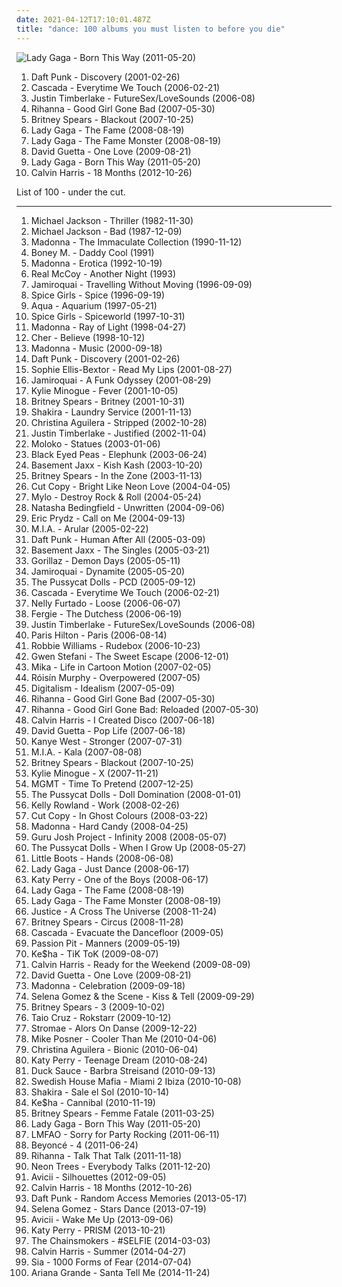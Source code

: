 ```yaml
---
date: 2021-04-12T17:10:01.487Z
title: "dance: 100 albums you must listen to before you die"
---
```

![Lady Gaga - Born This Way (2011-05-20)](https://img.discogs.com/kiLwt_R45vO5UULOxUMKi6fwTvc=/fit-in/600x539/filters:strip_icc():format(jpeg):mode_rgb():quality(90)/discogs-images/R-3259342-1322756946.jpeg.jpg "Lady Gaga - Born This Way (2011-05-20)")
<ol class="albums">
<li data-cover="http://coverartarchive.org/release/51467269-3122-3d7e-92b2-0f0a694d30c1/1269784284-500.jpg" data-tags="electronic, house" role="button">Daft Punk - Discovery (2001-02-26)</li>
<li data-cover="http://coverartarchive.org/release/bd693fb6-6fbd-4cbe-9b61-a78f18112910/28388783118-500.jpg" data-tags="dance" role="button">Cascada - Everytime We Touch (2006-02-21)</li>
<li data-cover="http://coverartarchive.org/release/695b4a0e-985d-49a8-a315-7c7831a60ff2/6877532648-500.jpg" data-tags="pop" role="button">Justin Timberlake - FutureSex/LoveSounds (2006-08)</li>
<li data-cover="http://coverartarchive.org/release/e0d582b5-5f0b-4dda-b1c2-3c34b7ecab8c/14541378138-500.jpg" data-tags="pop, rihanna, rnb" role="button">Rihanna - Good Girl Gone Bad (2007-05-30)</li>
<li data-cover="https://via.placeholder.com/450" data-tags="pop" role="button">Britney Spears - Blackout (2007-10-25)</li>
<li data-cover="http://coverartarchive.org/release/d1bcf9e5-a5e4-3f99-908c-610b2d0e33ed/2805620701-500.jpg" data-tags="pop" role="button">Lady Gaga - The Fame (2008-08-19)</li>
<li data-cover="http://coverartarchive.org/release/cbc79f64-fdb9-3ce3-ae32-c9d18c19584f/18125993116-500.jpg" data-tags="lady gaga, pop" role="button">Lady Gaga - The Fame Monster (2008-08-19)</li>
<li data-cover="http://coverartarchive.org/release/def5f74d-28fd-46e1-9d65-fc0435bea20a/2863227549-500.jpg" data-tags="dance, house, electronic" role="button">David Guetta - One Love (2009-08-21)</li>
<li data-cover="https://img.discogs.com/kiLwt_R45vO5UULOxUMKi6fwTvc=/fit-in/600x539/filters:strip_icc():format(jpeg):mode_rgb():quality(90)/discogs-images/R-3259342-1322756946.jpeg.jpg" data-tags="pop" role="button">Lady Gaga - Born This Way (2011-05-20)</li>
<li data-cover="http://coverartarchive.org/release/4e32dd65-ee0b-47d0-a217-93752224f93f/11608487637-500.jpg" data-tags="electronic, dance, house" role="button">Calvin Harris - 18 Months (2012-10-26)</li>
</ol>
List of 100 - under the cut.
<!-- more -->

_________________

<ol class="albums">
<li data-cover="https://img.discogs.com/LwmOyo0ph8HdcpBpXDq05QZZ5XE=/fit-in/600x835/filters:strip_icc():format(jpeg):mode_rgb():quality(90)/discogs-images/R-14832693-1582465401-9415.jpeg.jpg" data-tags="pop, 80s, michael jackson" role="button">
Michael Jackson - Thriller (1982-11-30)
</li>
<li data-cover="http://coverartarchive.org/release/bcf7537d-6b5d-4987-b022-074215f3f9fa/1619825734-500.jpg" data-tags="pop" role="button">
Michael Jackson - Bad (1987-12-09)
</li>
<li data-cover="http://coverartarchive.org/release/44a64b8c-f20d-33f2-be25-88740e575f2c/10607932122-500.jpg" data-tags="pop" role="button">
Madonna - The Immaculate Collection (1990-11-12)
</li>
<li data-cover="http://coverartarchive.org/release/ce9f8c15-1a7b-4ad7-836b-ee4fbb772f3f/6774014156-500.jpg" data-tags="disco, pop, 70s, 80s, dance, oldies, boney m, gigle" role="button">
Boney M. - Daddy Cool (1991)
</li>
<li data-cover="http://coverartarchive.org/release/865ee489-de17-4cba-afd0-3294ba59a23f/27974579905-500.jpg" data-tags="pop, 90s" role="button">
Madonna - Erotica (1992-10-19)
</li>
<li data-cover="https://img.discogs.com/d28tpqQucwJ9drJ-Ad8JCNBVpoI=/fit-in/371x600/filters:strip_icc():format(jpeg):mode_rgb():quality(90)/discogs-images/R-1737046-1333832985.jpeg.jpg" data-tags="90s, pop, dance" role="button">
Real McCoy - Another Night (1993)
</li>
<li data-cover="http://coverartarchive.org/release/e357d59f-7440-47bd-97c5-88c38c1080f8/7479486477-500.jpg" data-tags="funk" role="button">
Jamiroquai - Travelling Without Moving (1996-09-09)
</li>
<li data-cover="http://coverartarchive.org/release/b81d76f6-911e-4278-b8d9-cbac4ab3404b/17512583264-500.jpg" data-tags="pop" role="button">
Spice Girls - Spice (1996-09-19)
</li>
<li data-cover="http://coverartarchive.org/release/6faa4168-52d1-4375-8b67-2b143a370a75/2570451062-500.jpg" data-tags="dance, pop, eurodance, 90s" role="button">
Aqua - Aquarium (1997-05-21)
</li>
<li data-cover="http://coverartarchive.org/release/02f8aca3-8bb3-44c4-abdf-26e4354d2e00/2137821691-500.jpg" data-tags="pop" role="button">
Spice Girls - Spiceworld (1997-10-31)
</li>
<li data-cover="https://img.discogs.com/Qgq0-RXzpPn9DJTZtg1P23gUWlU=/fit-in/600x606/filters:strip_icc():format(jpeg):mode_rgb():quality(90)/discogs-images/R-3782966-1510138621-5071.jpeg.jpg" data-tags="pop, electronic" role="button">
Madonna - Ray of Light (1998-04-27)
</li>
<li data-cover="http://coverartarchive.org/release/63b3a8ca-26f2-4e2b-b867-647a6ec2bebd/11266341757-500.jpg" data-tags="pop, 90s, dance" role="button">
Cher - Believe (1998-10-12)
</li>
<li data-cover="https://img.discogs.com/Qgq0-RXzpPn9DJTZtg1P23gUWlU=/fit-in/600x606/filters:strip_icc():format(jpeg):mode_rgb():quality(90)/discogs-images/R-3782966-1510138621-5071.jpeg.jpg" data-tags="pop" role="button">
Madonna - Music (2000-09-18)
</li>
<li data-cover="http://coverartarchive.org/release/51467269-3122-3d7e-92b2-0f0a694d30c1/1269784284-500.jpg" data-tags="electronic, house" role="button">
Daft Punk - Discovery (2001-02-26)
</li>
<li data-cover="http://coverartarchive.org/release/b0c379a9-30a2-43e9-bb93-ef62283f0f34/27645336918-500.jpg" data-tags="pop, dance" role="button">
Sophie Ellis-Bextor - Read My Lips (2001-08-27)
</li>
<li data-cover="https://via.placeholder.com/450" data-tags="funk" role="button">
Jamiroquai - A Funk Odyssey (2001-08-29)
</li>
<li data-cover="http://coverartarchive.org/release/03e76400-d2c5-497c-994e-48219c46c72b/5560639914-500.jpg" data-tags="pop, dance" role="button">
Kylie Minogue - Fever (2001-10-05)
</li>
<li data-cover="https://via.placeholder.com/450" data-tags="pop" role="button">
Britney Spears - Britney (2001-10-31)
</li>
<li data-cover="http://coverartarchive.org/release/6217e136-71e2-3c8e-b4f5-57d264fa0773/2133435434-500.jpg" data-tags="shakira, pop, latin" role="button">
Shakira - Laundry Service (2001-11-13)
</li>
<li data-cover="http://coverartarchive.org/release/6a0c6963-683e-4275-bebb-0279092ee772/2081207603-500.jpg" data-tags="pop" role="button">
Christina Aguilera - Stripped (2002-10-28)
</li>
<li data-cover="https://img.discogs.com/tqaps-6vVNpUwo78Mw0qqgSGDDY=/fit-in/383x375/filters:strip_icc():format(jpeg):mode_rgb():quality(90)/discogs-images/R-2972463-1309832387.jpeg.jpg" data-tags="pop" role="button">
Justin Timberlake - Justified (2002-11-04)
</li>
<li data-cover="http://coverartarchive.org/release/d1e2c91c-a52f-4d06-8638-c2dea9e7e154/15265703897-500.jpg" data-tags="electronic, trip-hop" role="button">
Moloko - Statues (2003-01-06)
</li>
<li data-cover="http://coverartarchive.org/release/5d5ee308-2a69-4f81-8f59-8036bce6a595/6853145556-500.jpg" data-tags="black eyed peas, hip-hop" role="button">
Black Eyed Peas - Elephunk (2003-06-24)
</li>
<li data-cover="https://img.discogs.com/ao8trswytlnbZgZr3dagbE2_lQQ=/fit-in/366x366/filters:strip_icc():format(jpeg):mode_rgb():quality(90)/discogs-images/R-538745-1129068276.jpeg.jpg" data-tags="electronic, dance" role="button">
Basement Jaxx - Kish Kash (2003-10-20)
</li>
<li data-cover="https://img.discogs.com/ghqUuHw_4P9nR11YZx3NOnGPx50=/fit-in/600x525/filters:strip_icc():format(jpeg):mode_rgb():quality(90)/discogs-images/R-12672709-1539779810-1045.jpeg.jpg" data-tags="pop" role="button">
Britney Spears - In the Zone (2003-11-13)
</li>
<li data-cover="http://coverartarchive.org/release/7b8ea2ae-e0d7-3b74-8667-42f2a4886835/4534453533-500.jpg" data-tags="electronica, electropop" role="button">
Cut Copy - Bright Like Neon Love (2004-04-05)
</li>
<li data-cover="http://coverartarchive.org/release/bae60ee9-2a48-3504-97e8-b2d7a722282a/4394074765-500.jpg" data-tags="electronic, house" role="button">
Mylo - Destroy Rock & Roll (2004-05-24)
</li>
<li data-cover="https://img.discogs.com/qkvDofuDAKamlVevQ6NpGVxtJCY=/fit-in/600x599/filters:strip_icc():format(jpeg):mode_rgb():quality(90)/discogs-images/R-567304-1132414198.jpeg.jpg" data-tags="pop" role="button">
Natasha Bedingfield - Unwritten (2004-09-06)
</li>
<li data-cover="https://img.discogs.com/Vp8Meaxcn9up2DL2PkgabVLsui0=/fit-in/600x512/filters:strip_icc():format(jpeg):mode_rgb():quality(90)/discogs-images/R-338431-1158462737.jpeg.jpg" data-tags="dance" role="button">
Eric Prydz - Call on Me (2004-09-13)
</li>
<li data-cover="http://coverartarchive.org/release/c3d10658-391c-4444-baf5-e26492068f96/7478621989-500.jpg" data-tags="electronic, grime" role="button">
M.I.A. - Arular (2005-02-22)
</li>
<li data-cover="http://coverartarchive.org/release/9c02dc5c-6725-314b-a5d1-b6097ff0c6ce/13716662046-500.jpg" data-tags="electronic, house" role="button">
Daft Punk - Human After All (2005-03-09)
</li>
<li data-cover="http://coverartarchive.org/release/e127853e-861e-4e16-a952-807d6e47833f/1743532111-500.jpg" data-tags="electronic, dance" role="button">
Basement Jaxx - The Singles (2005-03-21)
</li>
<li data-cover="http://coverartarchive.org/release/ad0a377b-6c7c-30ff-921d-a47edae073e2/6436408454-500.jpg" data-tags="alternative, electronic" role="button">
Gorillaz - Demon Days (2005-05-11)
</li>
<li data-cover="https://img.discogs.com/YodYziNyBczF-4pUNYqYjECqyfg=/fit-in/600x532/filters:strip_icc():format(jpeg):mode_rgb():quality(90)/discogs-images/R-478545-1601334302-9071.jpeg.jpg" data-tags="funk" role="button">
Jamiroquai - Dynamite (2005-05-20)
</li>
<li data-cover="http://coverartarchive.org/release/46c02eab-b147-480d-ac22-dad4bed8bcfe/9258435555-500.jpg" data-tags="rnb, pop" role="button">
The Pussycat Dolls - PCD (2005-09-12)
</li>
<li data-cover="http://coverartarchive.org/release/bd693fb6-6fbd-4cbe-9b61-a78f18112910/28388783118-500.jpg" data-tags="dance" role="button">
Cascada - Everytime We Touch (2006-02-21)
</li>
<li data-cover="http://coverartarchive.org/release/bc8e84c6-c841-321c-ba2a-3dec63126872/17919825722-500.jpg" data-tags="pop" role="button">
Nelly Furtado - Loose (2006-06-07)
</li>
<li data-cover="http://coverartarchive.org/release/74832c40-66da-4efa-acec-871e0a72aae2/3946571235-500.jpg" data-tags="pop" role="button">
Fergie - The Dutchess (2006-06-19)
</li>
<li data-cover="http://coverartarchive.org/release/695b4a0e-985d-49a8-a315-7c7831a60ff2/6877532648-500.jpg" data-tags="pop" role="button">
Justin Timberlake - FutureSex/LoveSounds (2006-08)
</li>
<li data-cover="http://coverartarchive.org/release/6c191971-961e-465e-985f-02a3dc24bde0/10431360135-500.jpg" data-tags="pop, dance, electropop" role="button">
Paris Hilton - Paris (2006-08-14)
</li>
<li data-cover="http://coverartarchive.org/release/28a2bfa0-6cf7-4854-93f1-e5a06de9162d/5907595639-500.jpg" data-tags="pop" role="button">
Robbie Williams - Rudebox (2006-10-23)
</li>
<li data-cover="http://coverartarchive.org/release/9ce97f45-a231-351c-b62b-c91d724df165/5408791134-500.jpg" data-tags="pop" role="button">
Gwen Stefani - The Sweet Escape (2006-12-01)
</li>
<li data-cover="https://img.discogs.com/FJRuQ-u_ekJz7axuWvYJow0CTTQ=/fit-in/600x600/filters:strip_icc():format(jpeg):mode_rgb():quality(90)/discogs-images/R-4326266-1508526547-8034.jpeg.jpg" data-tags="pop" role="button">
Mika - Life in Cartoon Motion (2007-02-05)
</li>
<li data-cover="https://img.discogs.com/95-LQC1Jx2GGoBq_Z7l1CAeHkrM=/fit-in/600x536/filters:strip_icc():format(jpeg):mode_rgb():quality(90)/discogs-images/R-1139242-1217870739.jpeg.jpg" data-tags="electronic, electropop, female vocalists" role="button">
Róisín Murphy - Overpowered (2007-05)
</li>
<li data-cover="https://img.discogs.com/6NnlrO_rxFuHD3yIn9SWoJ45y54=/fit-in/463x463/filters:strip_icc():format(jpeg):mode_rgb():quality(90)/discogs-images/R-1021020-1314456883.jpeg.jpg" data-tags="electro, electronic" role="button">
Digitalism - Idealism (2007-05-09)
</li>
<li data-cover="http://coverartarchive.org/release/e0d582b5-5f0b-4dda-b1c2-3c34b7ecab8c/14541378138-500.jpg" data-tags="pop, rihanna, rnb" role="button">
Rihanna - Good Girl Gone Bad (2007-05-30)
</li>
<li data-cover="http://coverartarchive.org/release/1de12505-ac7b-49ab-a0ab-2aa189f0bf99/14541670596-500.jpg" data-tags="pop" role="button">
Rihanna - Good Girl Gone Bad: Reloaded (2007-05-30)
</li>
<li data-cover="https://img.discogs.com/8B7OHeLjDIzyWb1NSiPNzdy0K4Q=/fit-in/598x600/filters:strip_icc():format(jpeg):mode_rgb():quality(90)/discogs-images/R-5055787-1386090109-1640.jpeg.jpg" data-tags="electronic, dance" role="button">
Calvin Harris - I Created Disco (2007-06-18)
</li>
<li data-cover="https://img.discogs.com/Qz5iu0VbwEt8XrOkRx0C9271eXw=/fit-in/600x593/filters:strip_icc():format(jpeg):mode_rgb():quality(90)/discogs-images/R-1281007-1388702300-3698.jpeg.jpg" data-tags="house, dance" role="button">
David Guetta - Pop Life (2007-06-18)
</li>
<li data-cover="http://coverartarchive.org/release/9c57c15f-cf52-4c52-92da-736becaa5a96/11833873261-500.jpg" data-tags="electronic, dance, techno, house, west, kanye, stronger" role="button">
Kanye West - Stronger (2007-07-31)
</li>
<li data-cover="https://via.placeholder.com/450" data-tags="electronic" role="button">
M.I.A. - Kala (2007-08-08)
</li>
<li data-cover="https://via.placeholder.com/450" data-tags="pop" role="button">
Britney Spears - Blackout (2007-10-25)
</li>
<li data-cover="http://coverartarchive.org/release/c253de39-d431-3576-8471-a94d72edc3fa/16785422694-500.jpg" data-tags="pop, dance" role="button">
Kylie Minogue - X (2007-11-21)
</li>
<li data-cover="https://img.discogs.com/8OFhniN6H9plwoICLAB9NzXQYHY=/fit-in/500x509/filters:strip_icc():format(jpeg):mode_rgb():quality(90)/discogs-images/R-1269113-1386674652-1391.jpeg.jpg" data-tags="electronic, indietronica" role="button">
MGMT - Time To Pretend (2007-12-25)
</li>
<li data-cover="http://coverartarchive.org/release/a2a5c450-42ef-37f5-93c9-25f93e7750d6/4088647218-500.jpg" data-tags="pop" role="button">
The Pussycat Dolls - Doll Domination (2008-01-01)
</li>
<li data-cover="http://coverartarchive.org/release/57ecac8c-5207-4943-beff-c6096613cad5/10414860892-500.jpg" data-tags="pop-soul-rnb" role="button">
Kelly Rowland - Work (2008-02-26)
</li>
<li data-cover="http://coverartarchive.org/release/bee6b37a-b48e-4743-b253-77ace8c62f1d/2266503775-500.jpg" data-tags="electronic" role="button">
Cut Copy - In Ghost Colours (2008-03-22)
</li>
<li data-cover="http://coverartarchive.org/release/4e36207e-afe8-4f0b-86fe-11df04332743/9668913960-500.jpg" data-tags="pop" role="button">
Madonna - Hard Candy (2008-04-25)
</li>
<li data-cover="https://img.discogs.com/_eMqMMDVOx2FX8aNRz1eCGJZuyQ=/fit-in/600x594/filters:strip_icc():format(jpeg):mode_rgb():quality(90)/discogs-images/R-1331305-1316727049.jpeg.jpg" data-tags="dance" role="button">
Guru Josh Project - Infinity 2008 (2008-05-07)
</li>
<li data-cover="https://img.discogs.com/Mic5a3Xc69_sJljWtqsC1qmfWPE=/fit-in/600x670/filters:strip_icc():format(jpeg):mode_rgb():quality(90)/discogs-images/R-15941827-1600615587-5102.jpeg.jpg" data-tags="pop, dance" role="button">
The Pussycat Dolls - When I Grow Up (2008-05-27)
</li>
<li data-cover="https://img.discogs.com/toDQBN655WEt--WaLnCS0E5eWaU=/fit-in/600x599/filters:strip_icc():format(jpeg):mode_rgb():quality(90)/discogs-images/R-1760921-1515845507-8192.jpeg.jpg" data-tags="electronic, electropop, synthpop, dance" role="button">
Little Boots - Hands (2008-06-08)
</li>
<li data-cover="https://img.discogs.com/7p8Mv0TOo4AnRMSWSKtPxyywb-k=/fit-in/600x523/filters:strip_icc():format(jpeg):mode_rgb():quality(90)/discogs-images/R-1594236-1328968105.jpeg.jpg" data-tags="pop, dance, lady gaga" role="button">
Lady Gaga - Just Dance (2008-06-17)
</li>
<li data-cover="http://coverartarchive.org/release/30625a5d-5ceb-4fb6-bb8c-ba82e279acdd/11290179354-500.jpg" data-tags="pop" role="button">
Katy Perry - One of the Boys (2008-06-17)
</li>
<li data-cover="http://coverartarchive.org/release/d1bcf9e5-a5e4-3f99-908c-610b2d0e33ed/2805620701-500.jpg" data-tags="pop" role="button">
Lady Gaga - The Fame (2008-08-19)
</li>
<li data-cover="http://coverartarchive.org/release/cbc79f64-fdb9-3ce3-ae32-c9d18c19584f/18125993116-500.jpg" data-tags="lady gaga, pop" role="button">
Lady Gaga - The Fame Monster (2008-08-19)
</li>
<li data-cover="http://coverartarchive.org/release/15e3739f-e713-4a5f-884a-d95596c3fa1f/18417383878-500.jpg" data-tags="electronic, dance" role="button">
Justice - A Cross The Universe (2008-11-24)
</li>
<li data-cover="https://img.discogs.com/PEP_ZS744KnxIEbpm0jJrasIlGs=/fit-in/600x600/filters:strip_icc():format(jpeg):mode_rgb():quality(90)/discogs-images/R-5081101-1383983724-1806.jpeg.jpg" data-tags="pop" role="button">
Britney Spears - Circus (2008-11-28)
</li>
<li data-cover="http://coverartarchive.org/release/593de430-1ce9-4934-a46c-d168bf9d1653/25512976161-500.jpg" data-tags="dance, cascada, pop" role="button">
Cascada - Evacuate the Dancefloor (2009-05)
</li>
<li data-cover="http://coverartarchive.org/release/830e2a21-1e76-40ad-a4a5-9a1b12d656ff/11102770324-500.jpg" data-tags="electronic, indie pop, indie" role="button">
Passion Pit - Manners (2009-05-19)
</li>
<li data-cover="https://img.discogs.com/mfBQb1jLNhdDOFkJN0QuxSOqNSs=/fit-in/293x283/filters:strip_icc():format(jpeg):mode_rgb():quality(90)/discogs-images/R-601450-1137095929.gif.jpg" data-tags="tik tok, pop" role="button">
Ke$ha - TiK ToK (2009-08-07)
</li>
<li data-cover="http://coverartarchive.org/release/683d02c0-122f-4555-80ac-49c822023092/26593312635-500.jpg" data-tags="electronic" role="button">
Calvin Harris - Ready for the Weekend (2009-08-09)
</li>
<li data-cover="http://coverartarchive.org/release/def5f74d-28fd-46e1-9d65-fc0435bea20a/2863227549-500.jpg" data-tags="dance, house, electronic" role="button">
David Guetta - One Love (2009-08-21)
</li>
<li data-cover="http://coverartarchive.org/release/18d7b623-e8ca-4afb-add0-d29a7e0fcc9a/15089448233-500.jpg" data-tags="pop" role="button">
Madonna - Celebration (2009-09-18)
</li>
<li data-cover="http://coverartarchive.org/release/97047c74-2d3f-4d98-ae4c-ed2221b04578/21387500478-500.jpg" data-tags="pop, selena gomez" role="button">
Selena Gomez & the Scene - Kiss & Tell (2009-09-29)
</li>
<li data-cover="http://coverartarchive.org/release/05a6a896-ac01-3c38-9e18-837c51e4b2fc/26334511184-500.jpg" data-tags="pop, dance" role="button">
Britney Spears - 3 (2009-10-02)
</li>
<li data-cover="https://img.discogs.com/ndWPDJk8PNkcotRdXsRETcPl3_k=/fit-in/600x597/filters:strip_icc():format(jpeg):mode_rgb():quality(90)/discogs-images/R-2148652-1452952965-7777.jpeg.jpg" data-tags="pop, dance" role="button">
Taio Cruz - Rokstarr (2009-10-12)
</li>
<li data-cover="http://coverartarchive.org/release/7fbdc38d-c8fd-425b-99c6-bffe038d03ce/6746612299-500.jpg" data-tags="dance" role="button">
Stromae - Alors On Danse (2009-12-22)
</li>
<li data-cover="http://coverartarchive.org/release/8d2f9cb7-eeee-49e1-aa01-316db029928a/5121685540-500.jpg" data-tags="dance, cooler than me" role="button">
Mike Posner - Cooler Than Me (2010-04-06)
</li>
<li data-cover="http://coverartarchive.org/release/48049b18-b950-4446-8fc8-76a8dba1a779/5891851446-500.jpg" data-tags="pop, electronic, dance" role="button">
Christina Aguilera - Bionic (2010-06-04)
</li>
<li data-cover="http://coverartarchive.org/release/d610e36f-aae9-4703-9a9b-355c9e8de6c7/3403639089-500.jpg" data-tags="pop" role="button">
Katy Perry - Teenage Dream (2010-08-24)
</li>
<li data-cover="http://coverartarchive.org/release/8757f5c0-2398-4157-b6c7-954f079794b1/27852846292-500.jpg" data-tags="dance, house" role="button">
Duck Sauce - Barbra Streisand (2010-09-13)
</li>
<li data-cover="https://img.discogs.com/H6jd7m1UvIKTLjkRqzYr8noQMy0=/fit-in/600x574/filters:strip_icc():format(jpeg):mode_rgb():quality(90)/discogs-images/R-11987064-1526053747-5977.jpeg.jpg" data-tags="dance, house, electro hop, swedish house mafia" role="button">
Swedish House Mafia - Miami 2 Ibiza (2010-10-08)
</li>
<li data-cover="https://img.discogs.com/CqC3uYplVNEfe1Ko7IVHDI3ImJY=/fit-in/500x484/filters:strip_icc():format(jpeg):mode_rgb():quality(90)/discogs-images/R-2169436-1267751480.jpeg.jpg" data-tags="pop, latin" role="button">
Shakira - Sale el Sol (2010-10-14)
</li>
<li data-cover="https://img.discogs.com/mfBQb1jLNhdDOFkJN0QuxSOqNSs=/fit-in/293x283/filters:strip_icc():format(jpeg):mode_rgb():quality(90)/discogs-images/R-601450-1137095929.gif.jpg" data-tags="pop, dance" role="button">
Ke$ha - Cannibal (2010-11-19)
</li>
<li data-cover="http://coverartarchive.org/release/c3eeeb71-ddad-4654-a84a-5975f734b8f3/4504244802-500.jpg" data-tags="pop, britney spears" role="button">
Britney Spears - Femme Fatale (2011-03-25)
</li>
<li data-cover="https://img.discogs.com/kiLwt_R45vO5UULOxUMKi6fwTvc=/fit-in/600x539/filters:strip_icc():format(jpeg):mode_rgb():quality(90)/discogs-images/R-3259342-1322756946.jpeg.jpg" data-tags="pop" role="button">
Lady Gaga - Born This Way (2011-05-20)
</li>
<li data-cover="http://coverartarchive.org/release/9197df9f-7f26-4498-af10-4eb5e67d6c8b/25513914939-500.jpg" data-tags="lmfao, electronic" role="button">
LMFAO - Sorry for Party Rocking (2011-06-11)
</li>
<li data-cover="https://img.discogs.com/37pw8YFxGPhoLgNunypVVlxJ2YY=/fit-in/600x600/filters:strip_icc():format(jpeg):mode_rgb():quality(90)/discogs-images/R-3021612-1541266750-3727.jpeg.jpg" data-tags="rnb, soul" role="button">
Beyoncé - 4 (2011-06-24)
</li>
<li data-cover="http://coverartarchive.org/release/94caea91-4d1f-41f1-8b3c-ce9de80e0ffd/14542335290-500.jpg" data-tags="pop, rihanna, dance" role="button">
Rihanna - Talk That Talk (2011-11-18)
</li>
<li data-cover="http://coverartarchive.org/release/808dc911-8b1e-49bd-a01b-eb01a2fdb811/4542632091-500.jpg" data-tags="pop, dance, lo, dancepop, bouncy music, neon trees, jesss, long workout, everybody talks" role="button">
Neon Trees - Everybody Talks (2011-12-20)
</li>
<li data-cover="http://coverartarchive.org/release/3b16a2ad-44b4-4e6d-8529-076ef93acd77/1967160750-500.jpg" data-tags="dance, avicii" role="button">
Avicii - Silhouettes (2012-09-05)
</li>
<li data-cover="http://coverartarchive.org/release/4e32dd65-ee0b-47d0-a217-93752224f93f/11608487637-500.jpg" data-tags="electronic, dance, house" role="button">
Calvin Harris - 18 Months (2012-10-26)
</li>
<li data-cover="http://coverartarchive.org/release/36e2aede-346d-4931-8565-78d810d167c7/4436344925-500.jpg" data-tags="electronic, disco, funk" role="button">
Daft Punk - Random Access Memories (2013-05-17)
</li>
<li data-cover="http://coverartarchive.org/release/c8fa92a0-936c-4500-9113-369437c3c8bc/7633530823-500.jpg" data-tags="pop, dance" role="button">
Selena Gomez - Stars Dance (2013-07-19)
</li>
<li data-cover="http://coverartarchive.org/release/d4081f66-bcee-4805-800c-cae6e9847fb7/5176860791-500.jpg" data-tags="wake me up" role="button">
Avicii - Wake Me Up (2013-09-06)
</li>
<li data-cover="http://coverartarchive.org/release/10fe095c-c6f9-4248-90af-c3d1e4747180/6935504042-500.jpg" data-tags="pop" role="button">
Katy Perry - PRISM (2013-10-21)
</li>
<li data-cover="http://coverartarchive.org/release/77e3b871-155d-4b8e-ba19-8af12ace9ad7/6723882290-500.jpg" data-tags="selfie" role="button">
The Chainsmokers - #SELFIE (2014-03-03)
</li>
<li data-cover="http://coverartarchive.org/release/5f3d115c-ba1f-4e39-bb2f-bc44b24cbe77/28215387054-500.jpg" data-tags="electronic, dance" role="button">
Calvin Harris - Summer (2014-04-27)
</li>
<li data-cover="http://coverartarchive.org/release/e6d7ebd8-9de1-4e94-b390-3975e603a66d/7724907354-500.jpg" data-tags="pop" role="button">
Sia - 1000 Forms of Fear (2014-07-04)
</li>
<li data-cover="http://coverartarchive.org/release/79fd65e4-d145-46be-b8fa-b098c2ba5f12/10014987904-500.jpg" data-tags="pop, ariana grande" role="button">
Ariana Grande - Santa Tell Me (2014-11-24)
</li>
</ol>
